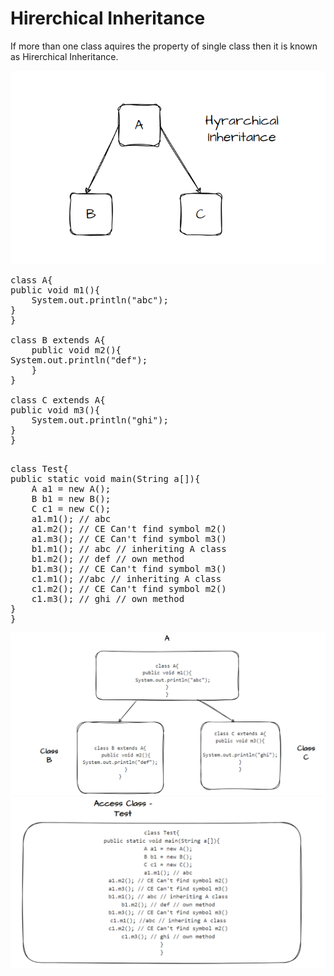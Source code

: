 # Hirerchical Inheritance

If more than one class aquires the property of single class then it is known as Hirerchical Inheritance.

![](https://github.com/sudhansu-sek-panda/QSpider_Tutorial/blob/main/Core%20Java/class20/Resources/Hyrarchical.png)
<pre>
class A{
public void m1(){
    System.out.println("abc");
}
}

class B extends A{
    public void m2(){
System.out.println("def");
    }
}

class C extends A{
public void m3(){
    System.out.println("ghi");
}
}
</pre>
<pre>

class Test{
public static void main(String a[]){
    A a1 = new A();
    B b1 = new B();
    C c1 = new C();
    a1.m1(); // abc
    a1.m2(); // CE Can't find symbol m2()
    a1.m3(); // CE Can't find symbol m3()
    b1.m1(); // abc // inheriting A class
    b1.m2(); // def // own method
    b1.m3(); // CE Can't find symbol m3()
    c1.m1(); //abc // inheriting A class
    c1.m2(); // CE Can't find symbol m2()
    c1.m3(); // ghi // own method
}
}
</pre>

![](https://github.com/sudhansu-sek-panda/QSpider_Tutorial/blob/main/Core%20Java/class20/Resources/Hyrarchical2.png)
![](https://github.com/sudhansu-sek-panda/QSpider_Tutorial/blob/main/Core%20Java/class20/Resources/Hyrarchi3.png)